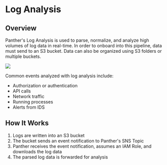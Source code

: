 # Log Analysis

## Overview

Panther's Log Analysis is used to parse, normalize, and analyze high volumes of log data in real-time. In order to onboard into this pipeline, data must send to  an S3 bucket. Data can also be organized using S3 folders or multiple buckets.

![](../.gitbook/assets/panther_graphic_flow.png)

Common events analyzed with log analysis include:
* Authorization or authentication
* API calls
* Network traffic
* Running processes
* Alerts from IDS

## How It Works

1. Logs are written into an S3 bucket
2. The bucket sends an event notification to Panther's SNS Topic
3. Panther receives the event notification, assumes an IAM Role, and downloads the log data
4. The parsed log data is forwarded for analysis
